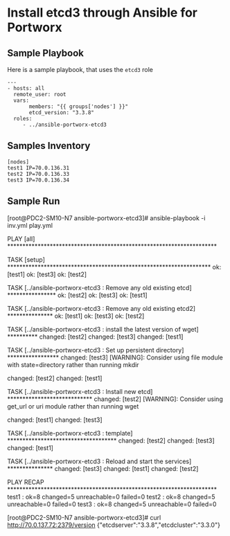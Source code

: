 # Install etcd3 through Ansible for Portworx

## Sample Playbook

Here is a sample playbook, that uses the `etcd3` role

```
---
- hosts: all
  remote_user: root
  vars:
       members: "{{ groups['nodes'] }}"
       etcd_version: "3.3.8"
  roles:
     - ../ansible-portworx-etcd3
```

## Samples Inventory

```
[nodes]
test1 IP=70.0.136.31
test2 IP=70.0.136.33
test3 IP=70.0.136.34
```

## Sample Run

[root@PDC2-SM10-N7 ansible-portworx-etcd3]# ansible-playbook -i inv.yml play.yml

PLAY [all] *********************************************************************

TASK [setup] *******************************************************************
ok: [test1]
ok: [test3]
ok: [test2]

TASK [../ansible-portworx-etcd3 : Remove any old existing etcd] ****************
ok: [test2]
ok: [test3]
ok: [test1]

TASK [../ansible-portworx-etcd3 : Remove any old existing etcd2] ***************
ok: [test1]
ok: [test3]
ok: [test2]

TASK [../ansible-portworx-etcd3 : install the latest version of wget] **********
changed: [test2]
changed: [test3]
changed: [test1]

TASK [../ansible-portworx-etcd3 : Set up persistent directory] *****************
changed: [test3]
 [WARNING]: Consider using file module with state=directory rather than running mkdir

changed: [test2]
changed: [test1]

TASK [../ansible-portworx-etcd3 : Install new etcd] ****************************
changed: [test2]
 [WARNING]: Consider using get_url or uri module rather than running wget

changed: [test1]
changed: [test3]

TASK [../ansible-portworx-etcd3 : template] ************************************
changed: [test2]
changed: [test3]
changed: [test1]

TASK [../ansible-portworx-etcd3 : Reload and start the services] ***************
changed: [test3]
changed: [test1]
changed: [test2]

PLAY RECAP *********************************************************************
test1                      : ok=8    changed=5    unreachable=0    failed=0
test2                      : ok=8    changed=5    unreachable=0    failed=0
test3                      : ok=8    changed=5    unreachable=0    failed=0

[root@PDC2-SM10-N7 ansible-portworx-etcd3]# curl http://70.0.137.72:2379/version
{"etcdserver":"3.3.8","etcdcluster":"3.3.0"}

```
